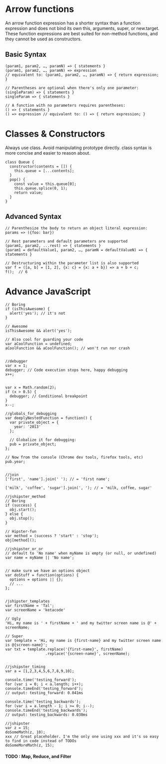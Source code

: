 # Arrow functions

An arrow function expression has a shorter syntax than a function expression and does not bind its own this, arguments, super, or new.target. These function expressions are best suited for non-method functions, and they cannot be used as constructors.

## Basic Syntax

````JS
(param1, param2, …, paramN) => { statements }
(param1, param2, …, paramN) => expression
// equivalent to: (param1, param2, …, paramN) => { return expression; }

// Parentheses are optional when there's only one parameter:
(singleParam) => { statements }
singleParam => { statements }

// A function with no parameters requires parentheses:
() => { statements }
() => expression // equivalent to: () => { return expression; }
````

# Classes & Constructors
Always use class. Avoid manipulating prototype directly.
class syntax is more concise and easier to reason about.
````JS
class Queue {
  constructor(contents = []) {
    this.queue = [...contents];
  }
  pop() {
    const value = this.queue[0];
    this.queue.splice(0, 1);
    return value;
  }
}
````

## Advanced Syntax
````JS
// Parenthesize the body to return an object literal expression:
params => ({foo: bar})

// Rest parameters and default parameters are supported
(param1, param2, ...rest) => { statements }
(param1 = defaultValue1, param2, …, paramN = defaultValueN) => { statements }

// Destructuring within the parameter list is also supported
var f = ([a, b] = [1, 2], {x: c} = {x: a + b}) => a + b + c;
f();  // 6
````


# Advance JavaScript


````JS
// Boring
if (isThisAwesome) {
  alert('yes'); // it's not
}

// Awesome
isThisAwesome && alert('yes');

// Also cool for guarding your code
var aCoolFunction = undefined;
aCoolFunction && aCoolFunction(); // won't run nor crash


//debugger
var x = 1;
debugger; // Code execution stops here, happy debugging
x++;


var x = Math.random(2);
if (x > 0.5) {
  debugger; // Conditional breakpoint
}
x--;

//globals_for_debugging
var deeplyNestedFunction = function() {
  var private_object = {
    year: '2013'
  };
  
  // Globalize it for debugging:
  pub = private_object;
};

// Now from the console (Chrome dev tools, firefox tools, etc)
pub.year;


//join
['first', 'name'].join(' '); // = 'first name';

['milk', 'coffee', 'sugar'].join(', '); // = 'milk, coffee, sugar'

//jshipster_method
// Boring
if (success) {
  obj.start();
} else {
  obj.stop();
}

// Hipster-fun
var method = (success ? 'start' : 'stop');
obj[method]();

//jshipster_or_or
// default to 'No name' when myName is empty (or null, or undefined)
var name = myName || 'No name';


// make sure we have an options object
var doStuff = function(options) {
  options = options || {};
  // ...
};


/jshipster_templates
var firstName = 'Tal';
var screenName = 'ketacode'

// Ugly
'Hi, my name is ' + firstName + ' and my twitter screen name is @' + screenName;

// Super
var template = 'Hi, my name is {first-name} and my twitter screen name is @{screen-name}';
var txt = template.replace('{first-name}', firstName)
                  .replace('{screen-name}', screenName);


//jshipster_timing
var a = [1,2,3,4,5,6,7,8,9,10];

console.time('testing_forward');
for (var i = 0; i < a.length; i++);
console.timeEnd('testing_forward');
// output: testing_forward: 0.041ms

console.time('testing_backwards');
for (var i = a.length - 1; i >= 0; i--);
console.timeEnd('testing_backwards');
// output: testing_backwards: 0.030ms 

//jshipster
var z = 15;
doSomeMath(z, 10);
xxx // Great placeholder. I'm the only one using xxx and it's so easy to find in code instead of TODOs
doSomeMoreMath(z, 15);
````

#### TODO : Map, Reduce, and Filter
